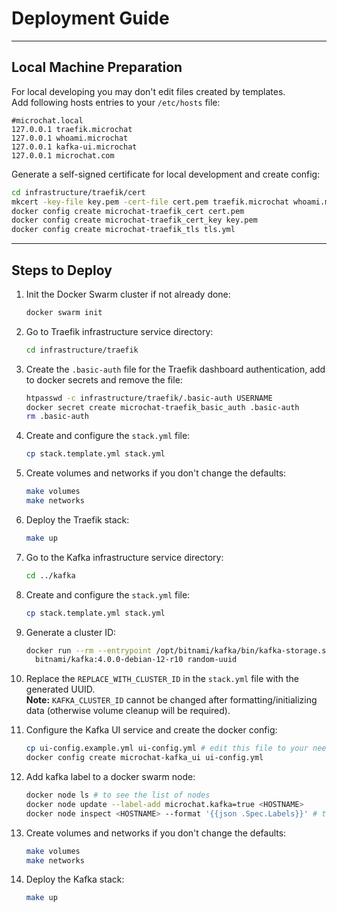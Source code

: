 # Deployment Guide

---

## Local Machine Preparation
For local developing you may don't edit files created by templates.  
Add following hosts entries to your `/etc/hosts` file:
```text
#microchat.local
127.0.0.1 traefik.microchat
127.0.0.1 whoami.microchat
127.0.0.1 kafka-ui.microchat
127.0.0.1 microchat.com
```

Generate a self-signed certificate for local development and create config:
```bash
cd infrastructure/traefik/cert
mkcert -key-file key.pem -cert-file cert.pem traefik.microchat whoami.microchat kafka-ui.microchat microchat.com
docker config create microchat-traefik_cert cert.pem
docker config create microchat-traefik_cert_key key.pem
docker config create microchat-traefik_tls tls.yml
```

---

## Steps to Deploy
1. Init the Docker Swarm cluster if not already done:
    ```bash
    docker swarm init
    ```

2. Go to Traefik infrastructure service directory:
    ```bash
    cd infrastructure/traefik
    ```

3. Create the `.basic-auth` file for the Traefik dashboard authentication, add to docker secrets and remove the file:
    ```bash
    htpasswd -c infrastructure/traefik/.basic-auth USERNAME
    docker secret create microchat-traefik_basic_auth .basic-auth
    rm .basic-auth
    ```

4. Create and configure the `stack.yml` file:
    ```bash
    cp stack.template.yml stack.yml
    ```

5. Create volumes and networks if you don't change the defaults:
   ```bash
   make volumes
   make networks
   ```

6. Deploy the Traefik stack:
    ```bash
    make up
    ```

7. Go to the Kafka infrastructure service directory:
    ```bash
    cd ../kafka
    ```

8. Create and configure the `stack.yml` file:
    ```bash
    cp stack.template.yml stack.yml
    ```

9. Generate a cluster ID:
    ```bash
    docker run --rm --entrypoint /opt/bitnami/kafka/bin/kafka-storage.sh \
      bitnami/kafka:4.0.0-debian-12-r10 random-uuid
    ```

10. Replace the `REPLACE_WITH_CLUSTER_ID` in the `stack.yml` file with the generated UUID.  
    **Note:** `KAFKA_CLUSTER_ID` cannot be changed after formatting/initializing data (otherwise volume cleanup will be required).

11. Configure the Kafka UI service and create the docker config:
     ```bash
     cp ui-config.example.yml ui-config.yml # edit this file to your needs
     docker config create microchat-kafka_ui ui-config.yml
     ```

12. Add kafka label to a docker swarm node:
     ```bash
     docker node ls # to see the list of nodes
     docker node update --label-add microchat.kafka=true <HOSTNAME>
     docker node inspect <HOSTNAME> --format '{{json .Spec.Labels}}' # to check the label
     ```

13. Create volumes and networks if you don't change the defaults:
    ```bash
    make volumes
    make networks
    ```

14. Deploy the Kafka stack:
    ```bash
    make up
    ```
